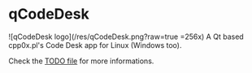 # qCodeDesk
![qCodeDesk logo](/res/qCodeDesk.png?raw=true =256x)
A Qt based cpp0x.pl's Code Desk app for Linux (Windows too).

Check the [TODO file](TODO.md) for more informations.
